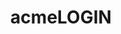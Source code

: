 ---
codehost: https://github.com/acmelogin
facebook: https://facebook.com/Acmelogin-1909128579375762
linkedin: https://linkedin.com/company/acmelogin
logohandle: acmelogin
sort: acmelogin
title: acmeLOGIN
twitter: https://x.com/acmelogin
website: https://acmelogin.com/
---